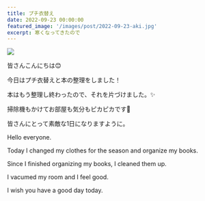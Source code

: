 ```yaml
---
title: プチ衣替え
date: 2022-09-23 00:00:00
featured_image: '/images/post/2022-09-23-aki.jpg'
excerpt: 寒くなってきたので
---
```


![](https://yutarochan.github.io/yurumina/images/post/2022-09-23-aki.jpg)

皆さんこんにちは😊

今日はプチ衣替えと本の整理をしました！

本はもう整理し終わったので、それを片づけました。✨

掃除機もかけてお部屋も気分もピカピカです💖

皆さんにとって素敵な1日になりますように。


Hello everyone.

Today I changed my clothes for the season and organize my books.

Since I finished organizing my books, I cleaned them up.

I vacumed my room and I feel good.

I wish you have a good day today. 
